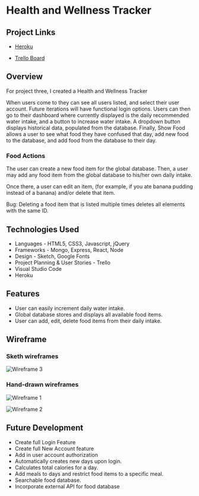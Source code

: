 # Health and Wellness Tracker

## Project Links

- [Heroku](https://health-wellness-tracker.herokuapp.com/)

- [Trello Board](https://trello.com/b/xf9cVocq/health-tracking)

## Overview
For project three, I created a Health and Wellness Tracker

When users come to they can see all users listed, and select their user account. Future iterations will have functional login options. Users can then go to their dashboard where currently displayed is the daily recommended water intake, and a button to increase water intake. A dropdown button displays historical data, populated from the database. Finally, Show Food allows a user to see what food they have confused that day, add new food to the database, and add food from the database to their day.

### Food Actions

The user can create a new food item for the global database. Then, a user may add any food item from the global database to his/her own daily intake. 

Once there, a user can edit an item, (for example, if you ate banana pudding instead of a banana) and/or delete that item.

Bug: Deleting a food item that is listed multiple times deletes all elements with the same ID.

## Technologies Used

* Languages - HTML5, CSS3, Javascript, jQuery
* Frameworks - Mongo, Express, React, Node
* Design - Sketch, Google Fonts
* Project Planning & User Stories - Trello
* Visual Studio Code
* Heroku

## Features

* User can easily increment daily water intake. 
* Global database stores and displays all available food items. 
* User can add, edit, delete food items from their daily intake. 

## Wireframe



### Sketh wireframes

![Wireframe 3](https://github.com/jwats287/blackjack/blob/master/images/Wireframe-3.png?raw=true)

### Hand-drawn wireframes

![Wireframe 1](https://github.com/jwats287/blackjack/blob/master/images/Wireframe-1.jpg?raw=true)

![Wireframe 2](https://github.com/jwats287/blackjack/blob/master/images/Wireframe-2.jpg?raw=true)

## Future Development

* Create full Login Feature
* Create full New Account feature
* Add in user account authorization
* Automatically creates new days upon login. 
* Calculates total calories for a day. 
* Add meals to days and restrict food items to a specific meal. 
* Searchable food database. 
* Incorporate external API for food database
